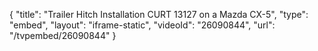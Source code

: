 {
    "title": "Trailer Hitch Installation CURT 13127 on a Mazda CX-5",
    "type": "embed",
    "layout": "iframe-static",
    "videoId": "26090844",
    "url": "\/tvpembed\/26090844"
}